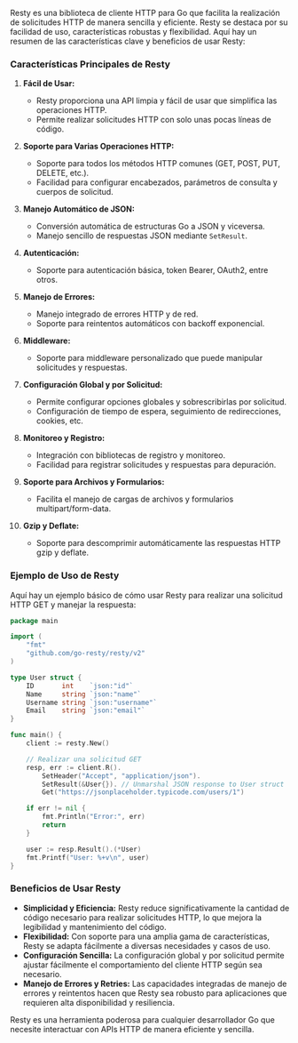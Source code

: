Resty es una biblioteca de cliente HTTP para Go que facilita la realización de solicitudes HTTP de manera sencilla y eficiente. Resty se destaca por su facilidad de uso, características robustas y flexibilidad. Aquí hay un resumen de las características clave y beneficios de usar Resty:

### Características Principales de Resty

1. **Fácil de Usar:**
   - Resty proporciona una API limpia y fácil de usar que simplifica las operaciones HTTP.
   - Permite realizar solicitudes HTTP con solo unas pocas líneas de código.

2. **Soporte para Varias Operaciones HTTP:**
   - Soporte para todos los métodos HTTP comunes (GET, POST, PUT, DELETE, etc.).
   - Facilidad para configurar encabezados, parámetros de consulta y cuerpos de solicitud.

3. **Manejo Automático de JSON:**
   - Conversión automática de estructuras Go a JSON y viceversa.
   - Manejo sencillo de respuestas JSON mediante `SetResult`.

4. **Autenticación:**
   - Soporte para autenticación básica, token Bearer, OAuth2, entre otros.

5. **Manejo de Errores:**
   - Manejo integrado de errores HTTP y de red.
   - Soporte para reintentos automáticos con backoff exponencial.

6. **Middleware:**
   - Soporte para middleware personalizado que puede manipular solicitudes y respuestas.
   
7. **Configuración Global y por Solicitud:**
   - Permite configurar opciones globales y sobrescribirlas por solicitud.
   - Configuración de tiempo de espera, seguimiento de redirecciones, cookies, etc.

8. **Monitoreo y Registro:**
   - Integración con bibliotecas de registro y monitoreo.
   - Facilidad para registrar solicitudes y respuestas para depuración.

9. **Soporte para Archivos y Formularios:**
   - Facilita el manejo de cargas de archivos y formularios multipart/form-data.

10. **Gzip y Deflate:**
    - Soporte para descomprimir automáticamente las respuestas HTTP gzip y deflate.

### Ejemplo de Uso de Resty

Aquí hay un ejemplo básico de cómo usar Resty para realizar una solicitud HTTP GET y manejar la respuesta:

```go
package main

import (
    "fmt"
    "github.com/go-resty/resty/v2"
)

type User struct {
    ID       int    `json:"id"`
    Name     string `json:"name"`
    Username string `json:"username"`
    Email    string `json:"email"`
}

func main() {
    client := resty.New()

    // Realizar una solicitud GET
    resp, err := client.R().
        SetHeader("Accept", "application/json").
        SetResult(&User{}). // Unmarshal JSON response to User struct
        Get("https://jsonplaceholder.typicode.com/users/1")

    if err != nil {
        fmt.Println("Error:", err)
        return
    }

    user := resp.Result().(*User)
    fmt.Printf("User: %+v\n", user)
}
```

### Beneficios de Usar Resty

- **Simplicidad y Eficiencia:** Resty reduce significativamente la cantidad de código necesario para realizar solicitudes HTTP, lo que mejora la legibilidad y mantenimiento del código.
- **Flexibilidad:** Con soporte para una amplia gama de características, Resty se adapta fácilmente a diversas necesidades y casos de uso.
- **Configuración Sencilla:** La configuración global y por solicitud permite ajustar fácilmente el comportamiento del cliente HTTP según sea necesario.
- **Manejo de Errores y Retries:** Las capacidades integradas de manejo de errores y reintentos hacen que Resty sea robusto para aplicaciones que requieren alta disponibilidad y resiliencia.

Resty es una herramienta poderosa para cualquier desarrollador Go que necesite interactuar con APIs HTTP de manera eficiente y sencilla.